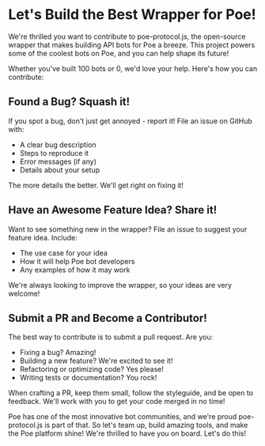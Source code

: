 # Let's Build the Best Wrapper for Poe! 

We're thrilled you want to contribute to poe-protocol.js, the open-source wrapper that makes building API bots for Poe a breeze. This project powers some of the coolest bots on Poe, and you can help shape its future!

Whether you've built 100 bots or 0, we'd love your help. Here's how you can contribute:

## Found a Bug? Squash it! 

If you spot a bug, don't just get annoyed - report it! File an issue on GitHub with:

- A clear bug description 
- Steps to reproduce it 
- Error messages (if any)  
- Details about your setup

The more details the better. We'll get right on fixing it!

## Have an Awesome Feature Idea? Share it!  

Want to see something new in the wrapper? File an issue to suggest your feature idea. Include:

- The use case for your idea
- How it will help Poe bot developers 
- Any examples of how it may work

We're always looking to improve the wrapper, so your ideas are very welcome! 

## Submit a PR and Become a Contributor!

The best way to contribute is to submit a pull request. Are you:

- Fixing a bug? Amazing!
- Building a new feature? We're excited to see it! 
- Refactoring or optimizing code? Yes please! 
- Writing tests or documentation? You rock!

When crafting a PR, keep them small, follow the styleguide, and be open to feedback. We'll work with you to get your code merged in no time!

Poe has one of the most innovative bot communities, and we're proud poe-protocol.js is part of that. So let's team up, build amazing tools, and make the Poe platform shine! We're thrilled to have you on board. Let's do this!
